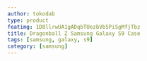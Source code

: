 ```yaml
---
author: tokodab
type: product
featimg: 1D8llrwUA1gADqbTUezbVb5PiSgMfjTbz
title: Dragonball Z Samsung Galaxy S9 Case
tags: [samsung, galaxy, s9]
category: [samsung]
---
```

